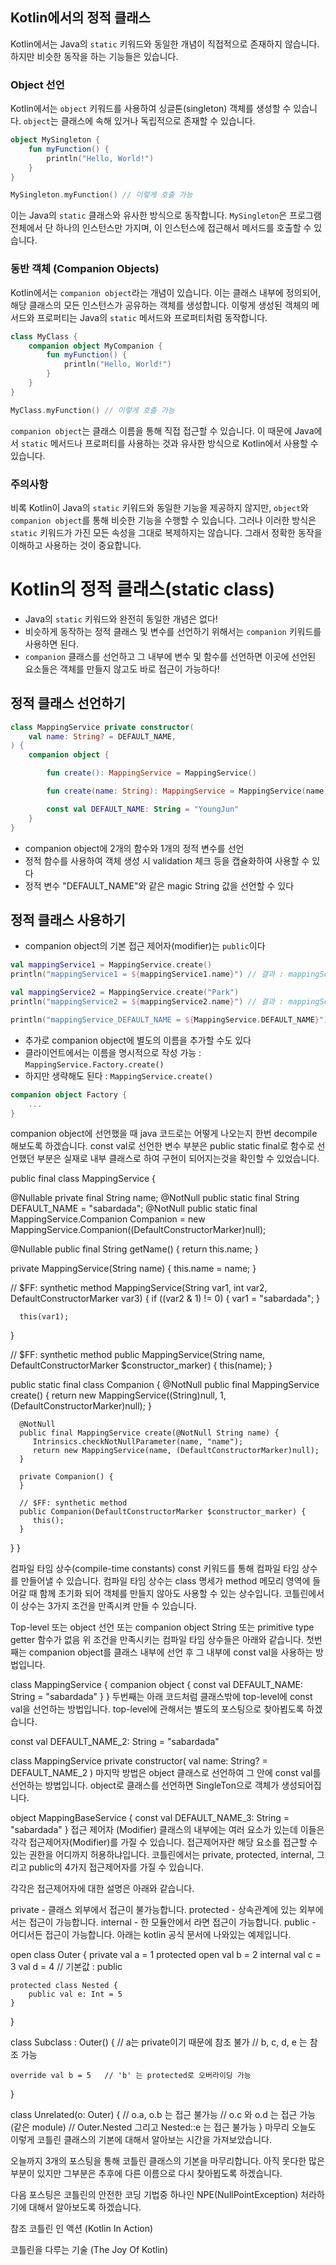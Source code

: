 ## Kotlin에서의 정적 클래스

Kotlin에서는 Java의 `static` 키워드와 동일한 개념이 직접적으로 존재하지 않습니다. 하지만 비슷한 동작을 하는 기능들은 있습니다.

### Object 선언

Kotlin에서는 `object` 키워드를 사용하여 싱글톤(singleton) 객체를 생성할 수 있습니다. `object`는 클래스에 속해 있거나 독립적으로 존재할 수 있습니다.

```kotlin
object MySingleton {
    fun myFunction() {
        println("Hello, World!")
    }
}

MySingleton.myFunction() // 이렇게 호출 가능
```

이는 Java의 `static` 클래스와 유사한 방식으로 동작합니다. `MySingleton`은 프로그램 전체에서 단 하나의 인스턴스만 가지며, 이 인스턴스에 접근해서 메서드를 호출할 수 있습니다.

### 동반 객체 (Companion Objects)

Kotlin에서는 `companion object`라는 개념이 있습니다. 이는 클래스 내부에 정의되어, 해당 클래스의 모든 인스턴스가 공유하는 객체를 생성합니다. 이렇게 생성된 객체의 메서드와 프로퍼티는 Java의 `static` 메서드와 프로퍼티처럼 동작합니다.

```kotlin
class MyClass {
    companion object MyCompanion {
        fun myFunction() {
            println("Hello, World!")
        }
    }
}

MyClass.myFunction() // 이렇게 호출 가능
```

`companion object`는 클래스 이름을 통해 직접 접근할 수 있습니다. 이 때문에 Java에서 `static` 메서드나 프로퍼티를 사용하는 것과 유사한 방식으로 Kotlin에서 사용할 수 있습니다.

### 주의사항

비록 Kotlin이 Java의 `static` 키워드와 동일한 기능을 제공하지 않지만, `object`와 `companion object`를 통해 비슷한 기능을 수행할 수 있습니다. 그러나 이러한 방식은 `static` 키워드가 가진 모든 속성을 그대로 복제하지는 않습니다. 그래서 정확한 동작을 이해하고 사용하는 것이 중요합니다.

# Kotlin의 정적 클래스(static class)

- Java의 `static` 키워드와 완전히 동일한 개념은 없다! 
- 비슷하게 동작하는 정적 클래스 및 변수를 선언하기 위해서는 `companion` 키워드를 사용하면 된다. 
- `companion` 클래스를 선언하고 그 내부에 변수 및 함수를 선언하면 이곳에 선언된 요소들은 객체를 만들지 않고도 바로 접근이 가능하다!

## 정적 클래스 선언하기

```kotlin
class MappingService private constructor(
    val name: String? = DEFAULT_NAME,
) {
    companion object {

        fun create(): MappingService = MappingService()

        fun create(name: String): MappingService = MappingService(name)

        const val DEFAULT_NAME: String = "YoungJun"
    }
}
```

- companion object에 2개의 함수와 1개의 정적 변수를 선언 
- 정적 함수를 사용하여 객체 생성 시 validation 체크 등을 캡슐화하여 사용할 수 있다
- 정적 변수 "DEFAULT_NAME"와 같은 magic String 값을 선언할 수 있다

## 정적 클래스 사용하기

- companion object의 기본 접근 제어자(modifier)는 `public`이다

```kotlin
val mappingService1 = MappingService.create()
println("mappingService1 = ${mappingService1.name}") // 결과 : mappingService1 = YoungJun

val mappingService2 = MappingService.create("Park")
println("mappingService2 = ${mappingService2.name}") // 결과 : mappingService_1 = Park

println("mappingService_DEFAULT_NAME = ${MappingService.DEFAULT_NAME}") // 결과 : mappingService_DEFAULT_NAME = YoungJun
```

- 추가로 companion object에 별도의 이름을 추가할 수도 있다
- 클라이언트에서는 이름을 명시적으로 작성 가능 : `MappingService.Factory.create()`
- 하지만 생략해도 된다 : `MappingService.create()`

```kotlin
companion object Factory {
    ...
}
```

companion object에 선언했을 때 java 코드로는 어떻게 나오는지 한번 decompile 해보도록 하겠습니다. const val로 선언한 변수 부분은 public static final로 함수로 선언했던 부분은 실재로 내부 클래스로 하여 구현이 되어지는것을 확인할 수 있었습니다.

public final class MappingService {

@Nullable
private final String name;
@NotNull
public static final String DEFAULT_NAME = "sabardada";
@NotNull
public static final MappingService.Companion Companion = new MappingService.Companion((DefaultConstructorMarker)null);

@Nullable
public final String getName() {
return this.name;
}

private MappingService(String name) {
this.name = name;
}

// $FF: synthetic method
MappingService(String var1, int var2, DefaultConstructorMarker var3) {
if ((var2 & 1) != 0) {
var1 = "sabardada";
}

      this(var1);
}

// $FF: synthetic method
public MappingService(String name, DefaultConstructorMarker $constructor_marker) {
this(name);
}


public static final class Companion {
@NotNull
public final MappingService create() {
return new MappingService((String)null, 1, (DefaultConstructorMarker)null);
}

      @NotNull
      public final MappingService create(@NotNull String name) {
         Intrinsics.checkNotNullParameter(name, "name");
         return new MappingService(name, (DefaultConstructorMarker)null);
      }

      private Companion() {
      }

      // $FF: synthetic method
      public Companion(DefaultConstructorMarker $constructor_marker) {
         this();
      }
}
}


컴파일 타임 상수(compile-time constants)
const 키워드를 통해 컴파일 타임 상수를 만들어낼 수 있습니다. 컴파일 타임 상수는 class 명세가 method 메모리 영역에 들어갈 때 함께 초기화 되어 객체를 만들지 않아도 사용할 수 있는 상수입니다. 코틀린에서 이 상수는 3가지 조건을 만족시켜 만들 수 있습니다.

Top-level 또는 object 선언 또는 companion object
String 또는 primitive type
getter 함수가 없음
위 조건을 만족시키는 컴파일 타임 상수들은 아래와 같습니다. 첫번째는 companion object를 클래스 내부에 선언 후 그 내부에 const val을 사용하는 방법입니다.

class MappingService {
companion object {
const val DEFAULT_NAME: String = "sabardada"
}
}
두번째는 아래 코드처럼 클래스밖에 top-level에 const val을 선언하는 방법입니다. top-level에 관해서는 별도의 포스팅으로 찾아뵙도록 하겠습니다.

const val DEFAULT_NAME_2: String = "sabardada"

class MappingService private constructor(
val name: String? = DEFAULT_NAME_2
)
마지막 방법은 object 클래스로 선언하여 그 안에 const val를 선언하는 방법입니다. object로 클래스를 선언하면 SingleTon으로 객체가 생성되어집니다.

object MappingBaseService {
const val DEFAULT_NAME_3: String = "sabardada"
}
접근 제어자 (Modifier)
클래스의 내부에는 여러 요소가 있는데 이들은 각각 접근제어자(Modifier)를 가질 수 있습니다. 접근제어자란 해당 요소를 접근할 수 있는 권한을 어디까지 허용하냐입니다. 코틀린에서는 private, protected, internal, 그리고 public의 4가지 접근제어자를 가질 수 있습니다.

각각은 접근제어자에 대한 설명은 아래와 같습니다.

private - 클래스 외부에서 접근이 불가능합니다.
protected - 상속관계에 있는 외부에서는 접근이 가능합니다.
internal - 한 모듈안에서 라면 접근이 가능합니다.
public - 어디서든 접근이 가능합니다.
아래는 kotlin 공식 문서에 나와있는 예제입니다.

open class Outer {
private val a = 1
protected open val b = 2
internal val c = 3
val d = 4  // 기본값 : public

    protected class Nested {
        public val e: Int = 5
    }
}

class Subclass : Outer() {
// a는 private이기 때문에 참조 불가
// b, c, d, e 는 참조 가능

    override val b = 5   // 'b' 는 protected로 오버라이딩 가능
}

class Unrelated(o: Outer) {
// o.a, o.b 는 접근 불가능
// o.c 와 o.d 는 접근 가능 (같은 module)
// Outer.Nested 그리고 Nested::e 는 접근 불가능
}
마무리
오늘도 이렇게 코틀린 클래스의 기본에 대해서 알아보는 시간을 가져보았습니다.

오늘까지 3개의 포스팅을 통해 코틀린 클래스의 기본을 마무리합니다. 아직 못다한 많은 부분이 있지만 그부분은 추후에 다른 이름으로 다시 찾아뵙도록 하겠습니다.

다음 포스팅은 코틀린의 안전한 코딩 기법중 하나인 NPE(NullPointException) 처라하기에 대해서 알아보도록 하겠습니다.

참조
코틀린 인 액션 (Kotlin In Action)

코틀린을 다루는 기술 (The Joy Of Kotlin)